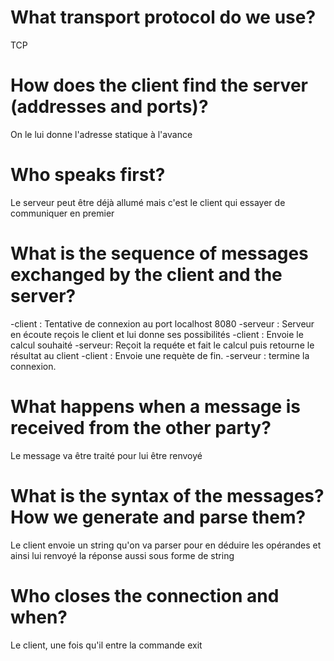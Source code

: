 # What transport protocol do we use?
TCP
  
# How does the client find the server (addresses and ports)?
On le lui donne l'adresse statique à l'avance
   
# Who speaks first?
Le serveur peut être déjà allumé mais c'est le client qui essayer de communiquer en premier
 
# What is the sequence of messages exchanged by the client and the server?
-client : Tentative de connexion au port localhost 8080
-serveur : Serveur en écoute reçois le client et lui donne ses possibilités
-client : Envoie le calcul souhaité
-serveur: Reçoit la requéte et fait le calcul puis retourne le résultat au client
-client : Envoie une requète de fin.
-serveur : termine la connexion.
    
# What happens when a message is received from the other party?
Le message va être traité pour lui être renvoyé
  
# What is the syntax of the messages? How we generate and parse them?
Le client envoie un string qu'on va parser pour en déduire les opérandes et ainsi lui renvoyé
la réponse aussi sous forme de string
    
# Who closes the connection and when?
Le client, une fois qu'il entre la commande exit


